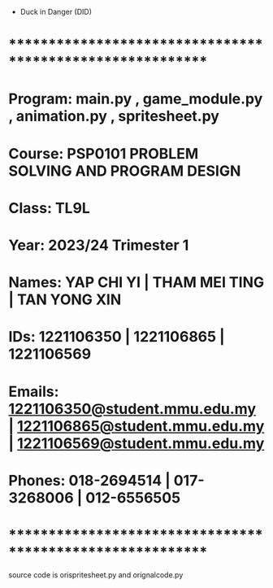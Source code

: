 - Duck in Danger (DID)
# *********************************************************
# Program: main.py , game_module.py , animation.py , spritesheet.py 
# Course: PSP0101 PROBLEM SOLVING AND PROGRAM DESIGN
# Class: TL9L
# Year: 2023/24 Trimester 1
# Names: YAP CHI YI | THAM MEI TING | TAN YONG XIN
# IDs: 1221106350 | 1221106865 | 1221106569
# Emails: 1221106350@student.mmu.edu.my | 1221106865@student.mmu.edu.my | 1221106569@student.mmu.edu.my
# Phones: 018-2694514 | 017-3268006 | 012-6556505
# *********************************************************

source code is orispritesheet.py and orignalcode.py
